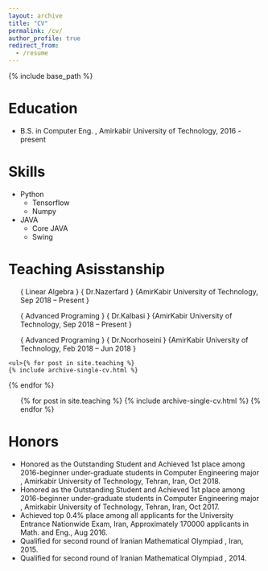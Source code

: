 ```yaml
---
layout: archive
title: "CV"
permalink: /cv/
author_profile: true
redirect_from:
  - /resume
---
```


{% include base_path %}

Education
======
* B.S. in Computer Eng. , Amirkabir University of Technology, 2016 - present

<!-- * M.S. in Jekyll, GitHub University, 2014
* Ph.D in Version Control Theory, GitHub University, 2018 (expected) -->
<!-- 
Work experience
======
* Summer 2015: Research Assistant
  * Github University
  * Duties included: Tagging issues
  * Supervisor: Professor Git

* Fall 2015: Research Assistant
  * Github University
  * Duties included: Merging pull requests
  * Supervisor: Professor Hub
   -->

Skills
======
* Python
  * Tensorflow
  * Numpy
* JAVA
  * Core JAVA
  * Swing

<!-- 
Publications
======
  <ul>{% for post in site.publications %}
    {% include archive-single-cv.html %}
  {% endfor %}</ul>
  
Talks
======
  <ul>{% for post in site.talks %}
    {% include archive-single-talk-cv.html %}
  {% endfor %}</ul>
   -->

Teaching Asisstanship
======
  <ul>{ Linear Algebra }
    { Dr.Nazerfard }
  {AmirKabir University of Technology, Sep 2018 – Present  }</ul>

  <ul>{ Advanced Programing }
    { Dr.Kalbasi }
  {AmirKabir University of Technology, Sep 2018 – Present  }</ul>
  
  <ul>{ Advanced Programing }
    { Dr.Noorhoseini }
  {AmirKabir University of Technology, Feb 2018 – Jun 2018  }</ul>
      
    
    
    <ul>{% for post in site.teaching %}
    {% include archive-single-cv.html %}
  {% endfor %}</ul>
    <ul>{% for post in site.teaching %}
    {% include archive-single-cv.html %}
  {% endfor %}</ul>
  
Honors
======
* Honored as the Outstanding Student and Achieved 1st place among 2016-beginner
under-graduate students in Computer Engineering major , Amirkabir University
of Technology, Tehran, Iran, Oct 2018.
* Honored as the Outstanding Student and Achieved 1st place among 2016-beginner
under-graduate students in Computer Engineering major , Amirkabir University
of Technology, Tehran, Iran, Oct 2017.
* Achieved top 0.4% place among all applicants for the University Entrance Nationwide
Exam, Iran, Approximately 170000 applicants in Math. and Eng., Aug 2016.
* Qualified for second round of Iranian Mathematical Olympiad , Iran, 2015.
* Qualified for second round of Iranian Mathematical Olympiad , 2014.